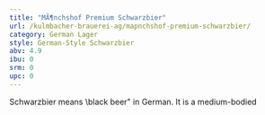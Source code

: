 ```yaml
---
title: "MÃ¶nchshof Premium Schwarzbier"
url: /kulmbacher-brauerei-ag/mapnchshof-premium-schwarzbier/
category: German Lager
style: German-Style Schwarzbier
abv: 4.9
ibu: 0
srm: 0
upc: 0
---
```

Schwarzbier means \black beer\" in German. It is a medium-bodied

